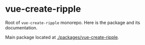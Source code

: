 # vue-create-ripple

Root of `vue-create-ripple` monorepo. Here is the package and its documentation.

Main package located at [./packages/vue-create-ripple](/packages/vue-create-ripple/).
